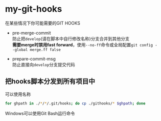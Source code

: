 # my-git-hooks
在某些情况下你可能需要的GIT HOOKS  
- pre-merge-commit  
防止把`develop`(请在脚本中自行修改名称)分支合并到其他分支  
**需要merge时禁用fast forward**，使用`--no-ff`命令或全局配置`git config --global merge.ff false`

- prepare-commit-msg  
防止直接向`develop`分支提交代码  

## 把hooks脚本分发到所有项目中
可以使用名称
```bash
for ghpath in ./*/*/.git/hooks; do cp ./githooks/* $ghpath; done
```
Windows可以使用Git Bash运行命令  
